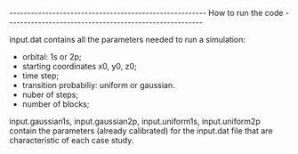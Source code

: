 ------------------------------------------------------- How to run the code -------------------------------------------------------

input.dat contains all the parameters needed to run a simulation:
* orbital: 1s or 2p;
* starting coordinates x0, y0, z0;
* time step;
* transition probabiliy: uniform or gaussian.
* nuber of steps;
* number of blocks;

input.gaussian1s, input.gaussian2p, input.uniform1s, input.uniform2p contain the parameters (already calibrated) for the input.dat file that are characteristic of each case study.
